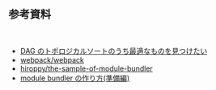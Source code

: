## 参考資料

<br />

- [DAG のトポロジカルソートのうち最適なものを見つけたい](http://lpha-z.hatenablog.com/entry/2019/02/03/231500)
- [webpack/webpack](https://github.com/webpack/webpack)
- [hiroppy/the-sample-of-module-bundler](https://github.com/hiroppy/the-sample-of-module-bundler)
- [module bundler の作り方(準備編)](https://blog.hiroppy.me/entry/create-module-bundler-preparation)

